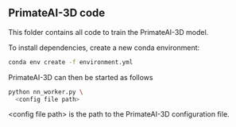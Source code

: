 
## PrimateAI-3D code

This folder contains all code to train the PrimateAI-3D model.

To install dependencies, create a new conda environment:
```sh
conda env create -f environment.yml
```

PrimateAI-3D can then be started as follows

```sh
python nn_worker.py \
  <config file path>
```

\<config file path\> is the path to the PrimateAI-3D configuration file.
